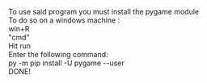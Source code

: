 To use said program you must install the pygame module <br />
To do so on a windows machine : <br />
win+R <br />
"cmd" <br />
Hit run <br />
Enter the following command: <br />
py -m pip install -U pygame --user <br />
DONE!
